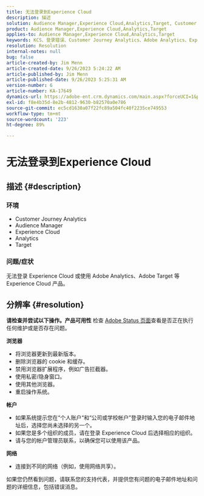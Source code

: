 ```yaml
---
title: 无法登录到Experience Cloud
description: 描述
solution: Audience Manager,Experience Cloud,Analytics,Target, Customer Journey Analytics
product: Audience Manager,Experience Cloud,Analytics,Target
applies-to: Audience Manager,Experience Cloud,Analytics,Target
keywords: KCS、登录错误、Customer Journey Analytics、Adobe Analytics、Experience Cloud
resolution: Resolution
internal-notes: null
bug: false
article-created-by: Jim Menn
article-created-date: 9/26/2023 5:24:22 AM
article-published-by: Jim Menn
article-published-date: 9/26/2023 5:25:31 AM
version-number: 6
article-number: KA-17649
dynamics-url: https://adobe-ent.crm.dynamics.com/main.aspx?forceUCI=1&pagetype=entityrecord&etn=knowledgearticle&id=634b7ff2-2c5c-ee11-be6f-6045bd006268
exl-id: f8e4b35d-8e2b-4812-9630-b82570a0e786
source-git-commit: ec5cd1630a07f22fc89a504fc40f2235ce749553
workflow-type: tm+mt
source-wordcount: '223'
ht-degree: 89%

---
```


# 无法登录到Experience Cloud

## 描述 {#description}


### <b>环境</b>

- Customer Journey Analytics
- Audience Manager
- Experience Cloud
- Analytics
- Target


### <b>问题/症状</b>

无法登录 Experience Cloud 或使用 Adobe Analytics、Adobe Target 等 Experience Cloud 产品。


## 分辨率 {#resolution}

<b>请检查并尝试以下操作。</b><b>产品可用性</b>
检查 [Adobe Status 页面](https://status.adobe.com)查看是否正在执行任何维护或是否存在问题。

<b>浏览器</b>

- 将浏览器更新到最新版本。
- 删除浏览器的 cookie 和缓存。
- 禁用浏览器扩展程序，例如广告拦截器。
- 使用私密/隐身窗口。
- 使用其他浏览器。
- 重启操作系统。


<b>帐户</b>

- 如果系统提示您在“个人账户“和“公司或学校帐户”登录时输入您的电子邮件地址后，选择您尚未选择的另一个。
- 如果您是多个组织的成员，请在登录 Experience Cloud 后选择相应的组织。
- 请与您的帐户管理员联系，以确保您可以使用该产品。


<b>网络</b>

- 连接到不同的网络（例如，使用网络共享）。


如果您仍然看到问题，请联系您的支持代表，并提供您有问题的电子邮件地址和问题的详细信息，包括错误消息。
